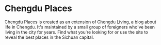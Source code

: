 # Chengdu Places
Chengdu Places is created as an extension of Chengdu Living, a blog about life in Chengdu. It's maintained by a small group of foreigners who've been living in the city for years. Find what you're looking for or use the site to reveal the best places in the Sichuan capital. 

